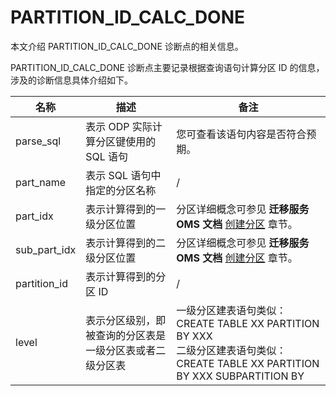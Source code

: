 # PARTITION_ID_CALC_DONE

本文介绍 PARTITION_ID_CALC_DONE 诊断点的相关信息。

PARTITION_ID_CALC_DONE 诊断点主要记录根据查询语句计算分区 ID 的信息，涉及的诊断信息具体介绍如下。

| 名称    | 描述      | 备注        |
|---------|----------|--------------|
| parse_sql  | 表示 ODP 实际计算分区键使用的 SQL 语句  | 您可查看该语句内容是否符合预期。   |
| part_name  | 表示 SQL 语句中指定的分区名称  | /   |
| part_idx  | 表示计算得到的一级分区位置  | 分区详细概念可参见 **迁移服务 OMS 文档** [创建分区](https://www.oceanbase.com/docs/enterprise-oms-doc-cn-1000000000091656) 章节。   |
| sub_part_idx | 表示计算得到的二级分区位置  | 分区详细概念可参见 **迁移服务 OMS 文档** [创建分区](https://www.oceanbase.com/docs/enterprise-oms-doc-cn-1000000000091656) 章节。  |
| partition_id  | 表示计算得到的分区 ID  | /  |
| level  | 表示分区级别，即被查询的分区表是一级分区表或者二级分区表 | 一级分区建表语句类似：CREATE TABLE XX PARTITION BY XXX </br>二级分区建表语句类似：CREATE TABLE XX PARTITION BY XXX SUBPARTITION BY |
